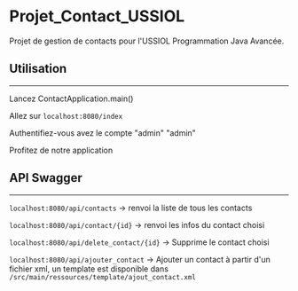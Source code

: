 # Projet_Contact_USSIOL
Projet de gestion de contacts pour l'USSIOL Programmation Java Avancée.

## Utilisation
***
Lancez ContactApplication.main()  

Allez sur ```localhost:8080/index```

Authentifiez-vous avez le compte "admin" "admin"  

Profitez de notre application  

## API Swagger
***
 ```localhost:8080/api/contacts``` -> renvoi la liste de tous les contacts  
 
 ```localhost:8080/api/contact/{id}``` -> renvoi les infos du contact choisi  
 
 ```localhost:8080/api/delete_contact/{id}``` -> Supprime le contact choisi  
 
 ```localhost:8080/api/ajouter_contact``` -> Ajouter un contact à partir d'un fichier xml, un template est disponible dans ```/src/main/ressources/template/ajout_contact.xml```  
